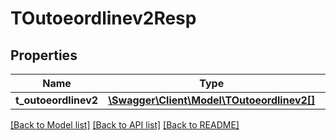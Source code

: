 # TOutoeordlinev2Resp

## Properties
Name | Type | Description | Notes
------------ | ------------- | ------------- | -------------
**t_outoeordlinev2** | [**\Swagger\Client\Model\TOutoeordlinev2[]**](TOutoeordlinev2.md) |  | [optional] 

[[Back to Model list]](../README.md#documentation-for-models) [[Back to API list]](../README.md#documentation-for-api-endpoints) [[Back to README]](../README.md)



